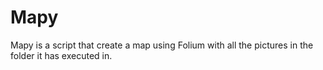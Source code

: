 # Mapy


Mapy is a script that create a map using Folium with all the pictures in the folder it has executed in.
